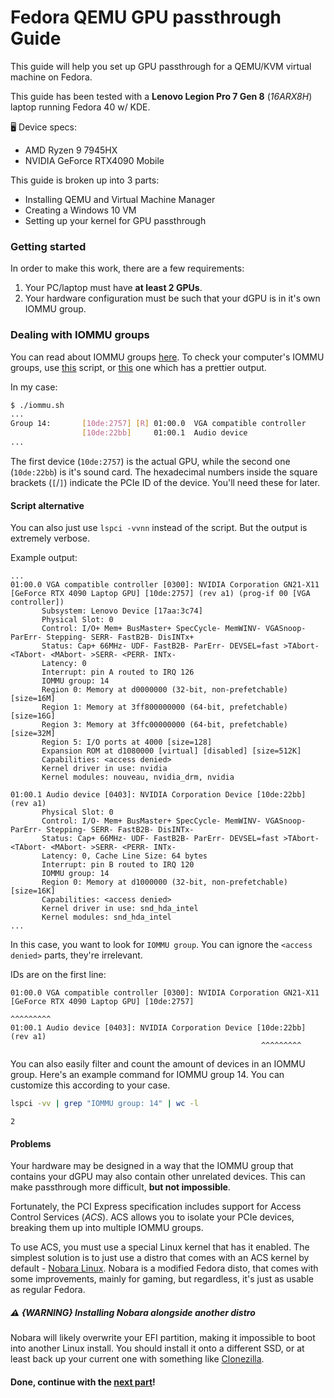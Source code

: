 # Fedora QEMU GPU passthrough Guide
This guide will help you set up GPU passthrough for a QEMU/KVM virtual machine on Fedora.

This guide has been tested with a **Lenovo Legion Pro 7 Gen 8** (*16ARX8H*) laptop running Fedora 40 w/ KDE.

🖥️ Device specs:
- AMD Ryzen 9 7945HX
- NVIDIA GeForce RTX4090 Mobile

This guide is broken up into 3 parts:
- Installing QEMU and Virtual Machine Manager
- Creating a Windows 10 VM
- Setting up your kernel for GPU passthrough

### Getting started
In order to make this work, there are a few requirements:
1. Your PC/laptop must have **at least 2 GPUs**.
2. Your hardware configuration must be such that your dGPU is in it's own IOMMU group.

### Dealing with IOMMU groups
You can read about IOMMU groups [here](https://docs.redhat.com/en/documentation/red_hat_enterprise_linux/7/html/virtualization_deployment_and_administration_guide/sect-iommu-deep-dive). To check your computer's IOMMU groups, use [this](https://gist.github.com/flungo/428c374c040de1d0a30fd4a593d39040) script, or [this](https://gist.github.com/r15ch13/ba2d738985fce8990a4e9f32d07c6ada) one which has a prettier output.

In my case:
```sh
$ ./iommu.sh
...
Group 14:       [10de:2757] [R] 01:00.0  VGA compatible controller                GN21-X11 [GeForce RTX 4090 Laptop GPU]  
                [10de:22bb]     01:00.1  Audio device                             Device 22bb
...
```

The first device (`10de:2757`) is the actual GPU, while the second one (`10de:22bb`) is it's sound card. The hexadecimal numbers inside the square brackets (`[`/`]`) indicate the PCIe ID of the device. You'll need these for later.

#### Script alternative
You can also just use `lspci -vvnn` instead of the script. But the output is extremely verbose.

Example output:
```
...
01:00.0 VGA compatible controller [0300]: NVIDIA Corporation GN21-X11 [GeForce RTX 4090 Laptop GPU] [10de:2757] (rev a1) (prog-if 00 [VGA controller])  
       Subsystem: Lenovo Device [17aa:3c74]  
       Physical Slot: 0  
       Control: I/O+ Mem+ BusMaster+ SpecCycle- MemWINV- VGASnoop- ParErr- Stepping- SERR- FastB2B- DisINTx+  
       Status: Cap+ 66MHz- UDF- FastB2B- ParErr- DEVSEL=fast >TAbort- <TAbort- <MAbort- >SERR- <PERR- INTx-  
       Latency: 0  
       Interrupt: pin A routed to IRQ 126  
       IOMMU group: 14  
       Region 0: Memory at d0000000 (32-bit, non-prefetchable) [size=16M]  
       Region 1: Memory at 3ff800000000 (64-bit, prefetchable) [size=16G]  
       Region 3: Memory at 3ffc00000000 (64-bit, prefetchable) [size=32M]  
       Region 5: I/O ports at 4000 [size=128]  
       Expansion ROM at d1080000 [virtual] [disabled] [size=512K]  
       Capabilities: <access denied>  
       Kernel driver in use: nvidia  
       Kernel modules: nouveau, nvidia_drm, nvidia  
  
01:00.1 Audio device [0403]: NVIDIA Corporation Device [10de:22bb] (rev a1)
       Physical Slot: 0  
       Control: I/O- Mem+ BusMaster+ SpecCycle- MemWINV- VGASnoop- ParErr- Stepping- SERR- FastB2B- DisINTx-  
       Status: Cap+ 66MHz- UDF- FastB2B- ParErr- DEVSEL=fast >TAbort- <TAbort- <MAbort- >SERR- <PERR- INTx-  
       Latency: 0, Cache Line Size: 64 bytes  
       Interrupt: pin B routed to IRQ 120  
       IOMMU group: 14  
       Region 0: Memory at d1000000 (32-bit, non-prefetchable) [size=16K]  
       Capabilities: <access denied>  
       Kernel driver in use: snd_hda_intel  
       Kernel modules: snd_hda_intel
...
```

In this case, you want to look for `IOMMU group`. You can ignore the `<access denied>` parts, they're irrelevant.

IDs are on the first line:
```
01:00.0 VGA compatible controller [0300]: NVIDIA Corporation GN21-X11 [GeForce RTX 4090 Laptop GPU] [10de:2757]
                                                                                                     ^^^^^^^^^
01:00.1 Audio device [0403]: NVIDIA Corporation Device [10de:22bb] (rev a1)
                                                        ^^^^^^^^^
```

You can also easily filter and count the amount of devices in an IOMMU group. Here's an example command for IOMMU group 14. You can customize this according to your case.

```sh
lspci -vv | grep "IOMMU group: 14" | wc -l
```
```
2
```
#### Problems
Your hardware may be designed in a way that the IOMMU group that contains your dGPU may also contain other unrelated devices. This can make passthrough more difficult, **but not impossible**.

Fortunately, the PCI Express specification includes support for Access Control Services (*ACS*). ACS allows you to isolate your PCIe devices, breaking them up into multiple IOMMU groups.

To use ACS, you must use a special Linux kernel that has it enabled. The simplest solution is to just use a distro that comes with an ACS kernel by default - [Nobara Linux](https://nobaraproject.org/). Nobara is a modified Fedora disto, that comes with some improvements, mainly for gaming, but regardless, it's just as usable as regular Fedora.

##### ⚠️ {WARNING} Installing Nobara alongside another distro
Nobara will likely overwrite your EFI partition, making it impossible to boot into another Linux install. You should install it onto a different SSD, or at least back up your current one with something like [Clonezilla](https://clonezilla.org/).

#### Done, continue with the [next part](VIRTUALIZATION_SETUP.md)!